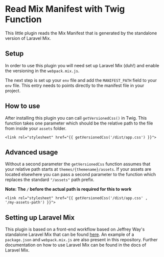 # Read Mix Manifest with Twig Function
This little plugin reads the Mix Manifest that is generated by the standalone version of Laravel Mix. 

## Setup
In order to use this plugin you will need set up Laravel Mix (duh!) and enable the versioning in the `webpack.mix.js`. 

The next step is set up your `env` file and add the `MANIFEST_PATH` field to your `env` file. This entry needs to points directly to the manifest file in your project. 

## How to use
After installing this plugin you can call `getVersionedCss()` in Twig. This function takes one parameter which should be the relative path to the file from inside your `assets` folder. 

``` 
<link rel="stylesheet" href="{{ getVersionedCss('/dist/app.css') }}">
```

## Advanced usage
Without a second parameter the `getVersionedCss` function assumes that your relative path starts at `themes/{themename}/assets`. If your assets are located elsewhere you can pass a second parameter to the function which replaces the standard `"/assets"` path prefix. 

__Note: The `/`  before the actual path is required for this to work__

``` 
<link rel="stylesheet" href="{{ getVersionedCss('/dist/app.css' , '/my-assets-path') }}">
```

## Setting up Laravel Mix
This plugin is based on a front-end workflow based on Jeffrey Way's standalone Laravel Mix that can be found [here](https://github.com/JeffreyWay/laravel-mix). An example of a `package.json` and `webpack.mix.js` are also present in this repository. Further documentation on how to use Laravel Mix can be found in the docs of Laravel Mix.